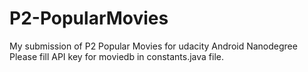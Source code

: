 # P2-PopularMovies
My submission of P2 Popular Movies for udacity Android Nanodegree
Please fill API key for moviedb in constants.java file.
